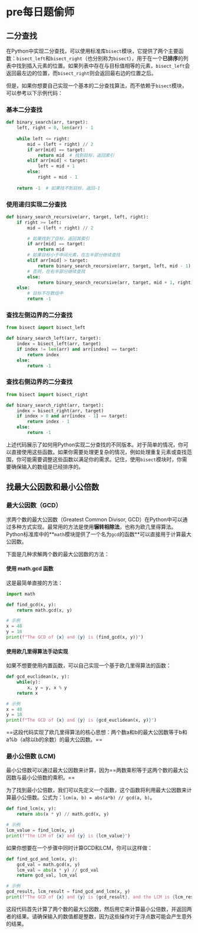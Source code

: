 # pre每日题偷师

## 二分查找

在Python中实现二分查找，可以使用标准库`bisect`模块，它提供了两个主要函数：`bisect_left`和`bisect_right`（也分别称为`bisect`），用于在一个**已排序**的列表中找到插入元素的位置。如果列表中存在与目标值相等的元素，`bisect_left`会返回最左边的位置，而`bisect_right`则会返回最右边的位置之后。

但是，如果你想要自己实现一个基本的二分查找算法，而不依赖于`bisect`模块，可以参考以下示例代码：

### 基本二分查找
```python
def binary_search(arr, target):
    left, right = 0, len(arr) - 1
    
    while left <= right:
        mid = (left + right) // 2
        if arr[mid] == target:
            return mid  # 找到目标，返回索引
        elif arr[mid] < target:
            left = mid + 1
        else:
            right = mid - 1
            
    return -1  # 如果找不到目标，返回-1
```

### 使用递归实现二分查找
```python
def binary_search_recursive(arr, target, left, right):
    if right >= left:
        mid = (left + right) // 2

        # 如果找到了目标，返回其索引
        if arr[mid] == target:
            return mid
        # 如果目标小于中间元素，在左半部分继续查找
        elif arr[mid] > target:
            return binary_search_recursive(arr, target, left, mid - 1)
        # 否则，在右半部分继续查找
        else:
            return binary_search_recursive(arr, target, mid + 1, right)
    else:
        # 目标不在数组中
        return -1
```

### 查找左侧边界的二分查找
```python
from bisect import bisect_left

def binary_search_left(arr, target):
    index = bisect_left(arr, target)
    if index != len(arr) and arr[index] == target:
        return index
    else:
        return -1
```

### 查找右侧边界的二分查找
```python
from bisect import bisect_right

def binary_search_right(arr, target):
    index = bisect_right(arr, target)
    if index > 0 and arr[index - 1] == target:
        return index - 1
    else:
        return -1
```

上述代码展示了如何用Python实现二分查找的不同版本。对于简单的情况，你可以直接使用这些函数。如果你需要处理更复杂的情况，例如处理重复元素或查找范围，你可能需要调整这些函数以满足你的需求。记住，使用`bisect`模块时，你需要确保输入的数组是已经排序的。



## 找最大公因数和最小公倍数

### 最大公因数（GCD）

求两个数的最大公因数（Greatest Common Divisor, GCD）在Python中可以通过多种方式实现。最常用的方法是使用**辗转相除法**，也称为欧几里得算法。Python标准库中的**`math`模块提供了一个名为`gcd`的函数**可以直接用于计算最大公因数。

下面是几种求解两个数的最大公因数的方法：

#### 使用 math.gcd 函数

这是最简单直接的方法：

```python
import math

def find_gcd(x, y):
    return math.gcd(x, y)

# 示例
x = 48
y = 18
print(f"The GCD of {x} and {y} is {find_gcd(x, y)}")
```

#### 使用欧几里得算法手动实现

如果不想要使用内置函数，可以自己实现一个基于欧几里得算法的函数：

```python
def gcd_euclidean(x, y):
    while(y):
        x, y = y, x % y
    return x

# 示例
x = 48
y = 18
print(f"The GCD of {x} and {y} is {gcd_euclidean(x, y)}")
```

==这段代码实现了欧几里得算法的核心思想：两个数a和b的最大公因数等于b和a%b（a除以b的余数）的最大公因数。==

### 最小公倍数 (LCM)

最小公倍数可以通过最大公因数来计算，因为==两数乘积等于这两个数的最大公因数与最小公倍数的乘积。==

为了找到最小公倍数，我们可以先定义一个函数，这个函数将利用最大公因数来计算最小公倍数。公式为：`lcm(a, b) = abs(a*b) // gcd(a, b)`。

```python
def find_lcm(x, y):
    return abs(x * y) // math.gcd(x, y)

# 示例
lcm_value = find_lcm(x, y)
print(f"The LCM of {x} and {y} is {lcm_value}")
```

如果你想要在一个步骤中同时计算GCD和LCM，你可以这样做：

```python
def find_gcd_and_lcm(x, y):
    gcd_val = math.gcd(x, y)
    lcm_val = abs(x * y) // gcd_val
    return gcd_val, lcm_val

# 示例
gcd_result, lcm_result = find_gcd_and_lcm(x, y)
print(f"The GCD of {x} and {y} is {gcd_result}, and the LCM is {lcm_result}")
```

这段代码首先计算了两个数的最大公因数，然后用它来计算最小公倍数，并返回两者的结果。请确保输入的数值都是整数，因为这些操作对于浮点数可能会产生意外的结果。